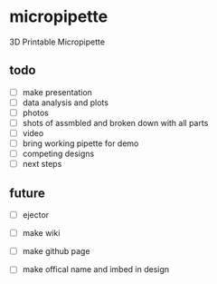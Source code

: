 micropipette
============

3D Printable Micropipette

todo
----

- [ ] make presentation
 - [ ] data analysis and plots
 - [ ] photos
  - [ ] shots of assmbled and broken down with all parts
 - [ ] video
 - [ ] bring working pipette for demo
 - [ ] competing designs
 - [ ] next steps

future
-----

 - [ ] ejector

 - [ ] make wiki

 - [ ] make github page

 - [ ] make offical name and imbed in design 
